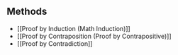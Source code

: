 ## Methods
 - [[Proof by Induction (Math Induction)]]
 - [[Proof by Contraposition (Proof by Contrapositive)]]
 - [[Proof by Contradiction]]